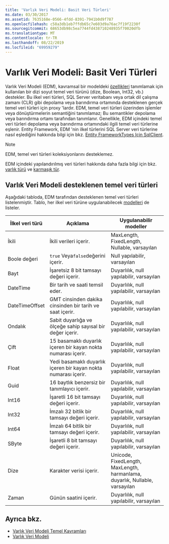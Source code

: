 ```yaml
---
title: 'Varlık Veri Modeli: Basit Veri Türleri'
ms.date: 03/30/2017
ms.assetid: 7635168e-0566-4fdd-8391-7941b0d9f787
ms.openlocfilehash: c58a3db1eb7ffdb65c7e603d9a76ac7f19f2230f
ms.sourcegitcommit: 68653db98c5ea7744fd438710248935f70020dfb
ms.translationtype: MT
ms.contentlocale: tr-TR
ms.lasthandoff: 08/22/2019
ms.locfileid: "69959279"
---
```

# <a name="entity-data-model-primitive-data-types"></a>Varlık Veri Modeli: Basit Veri Türleri
Varlık Veri Modeli (EDM), kavramsal bir modeldeki [özellikleri](../../../../docs/framework/data/adonet/property.md) tanımlamak için kullanılan bir dizi soyut temel veri türünü (dize, Boolean, Int32, vb.) destekler. Bu ilkel veri türleri, SQL Server veritabanı veya ortak dil çalışma zamanı (CLR) gibi depolama veya barındırma ortamında desteklenen gerçek temel veri türleri için proxy 'lardır. EDM, temel veri türleri üzerinden işlemler veya dönüştürmelerin semantiğini tanımlamaz; Bu semantikler depolama veya barındırma ortamı tarafından tanımlanır. Genellikle, EDM içindeki temel veri türleri depolama veya barındırma ortamındaki ilgili temel veri türlerine eşlenir. Entity Framework, EDM 'nin ilkel türlerini SQL Server veri türlerine nasıl eşlediğini hakkında bilgi için bkz. [Entity FrameworkTypes Için SqlClient](../../../../docs/framework/data/adonet/ef/sqlclient-for-ef-types.md).  
  
> [!NOTE]
> EDM, temel veri türleri koleksiyonlarını desteklemez.  
  
 EDM içindeki yapılandırılmış veri türleri hakkında daha fazla bilgi için bkz. [varlık türü](../../../../docs/framework/data/adonet/entity-type.md) ve [karmaşık tür](../../../../docs/framework/data/adonet/complex-type.md).  
  
## <a name="primitive-data-types-supported-in-the-entity-data-model"></a>Varlık Veri Modeli desteklenen temel veri türleri  
 Aşağıdaki tabloda, EDM tarafından desteklenen temel veri türleri listelenmiştir. Tablo, her ilkel veri türüne uygulanabilecek [modelleri](../../../../docs/framework/data/adonet/facet.md) de listeler.  
  
|İlkel veri türü|Açıklama|Uygulanabilir modeller|  
|-------------------------|-----------------|-----------------------|  
|İkili|İkili verileri içerir.|MaxLength, FixedLength, Nullable, varsayılan|  
|Boole değeri|`true` Veya`false`değerini içerir.|Null yapılabilir, varsayılan|  
|Bayt|İşaretsiz 8 bit tamsayı değeri içerir.|Duyarlılık, null yapılabilir, varsayılan|  
|DateTime|Bir tarih ve saati temsil eder.|Duyarlılık, null yapılabilir, varsayılan|  
|DateTimeOffset|GMT cinsinden dakika cinsinden bir tarih ve saat içerir.|Duyarlılık, null yapılabilir, varsayılan|  
|Ondalık|Sabit duyarlığa ve ölçeğe sahip sayısal bir değer içerir.|Duyarlılık, null yapılabilir, varsayılan|  
|Çift|15 basamaklı duyarlık içeren bir kayan nokta numarası içerir.|Duyarlılık, null yapılabilir, varsayılan|  
|Float|Yedi basamaklı duyarlık içeren bir kayan nokta numarası içerir.|Duyarlılık, null yapılabilir, varsayılan|  
|Guid|16 baytlık benzersiz bir tanımlayıcı içerir.|Duyarlılık, null yapılabilir, varsayılan|  
|Int16|İşaretli 16 bit tamsayı değeri içerir.|Duyarlılık, null yapılabilir, varsayılan|  
|Int32|İmzalı 32 bitlik bir tamsayı değeri içerir.|Duyarlılık, null yapılabilir, varsayılan|  
|Int64|İmzalı 64 bitlik bir tamsayı değeri içerir.|Duyarlılık, null yapılabilir, varsayılan|  
|SByte|İşaretli 8 bit tamsayı değeri içerir.|Duyarlılık, null yapılabilir, varsayılan|  
|Dize|Karakter verisi içerir.|Unicode, FixedLength, MaxLength, harmanlama, duyarlık, Nullable, varsayılan|  
|Zaman|Günün saatini içerir.|Duyarlılık, null yapılabilir, varsayılan|  
  
## <a name="see-also"></a>Ayrıca bkz.

- [Varlık Veri Modeli Temel Kavramları](../../../../docs/framework/data/adonet/entity-data-model-key-concepts.md)
- [Varlık Veri Modeli](../../../../docs/framework/data/adonet/entity-data-model.md)
